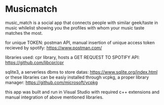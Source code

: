 # Musicmatch
music_match is a social app that connects people with similar geek/taste in music whilelist showing you the profiles with whom your music taste matches the most.

for unique TOKEN:
postman API, manual insertion of unique access token recieved by spotify:
https://www.postman.com/

libraries used:
cpr library, hosts a GET REQUEST TO SPOTIFY API:
https://github.com/libcpr/cpr

sqlite3, a serverless dbms to store datas:
https://www.sqlite.org/index.html
or
these libraries can be easiy installed through vcpkg, a proper library manager:
https://github.com/microsoft/vcpkg

this app was built and run in Visual Studio with required c++ extensions and manual integration of above mentioned libraries. 

